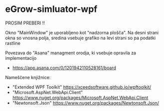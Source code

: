 # eGrow-simluator-wpf

PROSIM PREBERI !!

Okno "MainWindow" je uporabljeno kot "nadzorna plošča". Na desni strani okna so vnosna polja, sredina vsebuje grafiko na levi strani so pa podatki rastline 


Povezava do "Asana" managment orodja, ki vsebuje opravila za implementacijo 
- https://app.asana.com/0/1201942110528161/board

Nameščene knjižnice:
- "Extended WPF Toolkit" https://xceedsoftware.github.io/wpftoolkit/
- "Microsoft.AspNet.WebApi.Client" https://www.nuget.org/packages/Microsoft.AspNet.WebApi.Client
- "Newtonsoft.Json" https://www.nuget.org/packages/Newtonsoft.Json/
